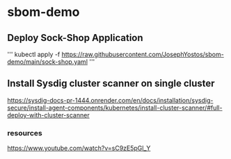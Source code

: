 # sbom-demo

## Deploy Sock-Shop Application

'''
kubectl apply -f https://raw.githubusercontent.com/JosephYostos/sbom-demo/main/sock-shop.yaml
'''

## Install Sysdig cluster scanner on single cluster

https://sysdig-docs-pr-1444.onrender.com/en/docs/installation/sysdig-secure/install-agent-components/kubernetes/install-cluster-scanner/#full-deploy-with-cluster-scanner


### resources
https://www.youtube.com/watch?v=sC9zE5pGl_Y
